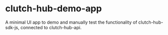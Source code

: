 # clutch-hub-demo-app
A minimal UI app to demo and manually test the functionality of clutch-hub-sdk-js, connected to clutch-hub-api.